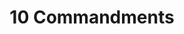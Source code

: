 ---
pid: CH456
title: 10 Commandments
location_transcription: Center of City Hall
zipcode: '19141'
outside_phl: 
neighborhood: Logan
age: '23'
age_range: 20-29
instagram: 
image_file_name: CH_456.jpg
proposal_transcription: The stones inscribed with the 10 commandments. When the people
  see that these are put here in a central place that will be inspired to make a change
  and live in line with gardens of the word without fear of the men who enforce the
  law of the land.
topic: Religion,Social Justice
topic_summary: 0, 0
type: 
keywords_other: 
credit: Jerome
image_labels: 
twitter: 
facebook: 
permalink: "/monuments/ch456/"
layout: item-page
---